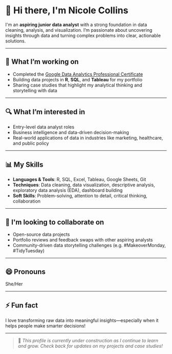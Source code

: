 # 👋 Hi there, I'm Nicole Collins

I'm an **aspiring junior data analyst** with a strong foundation in data cleaning, analysis, and visualization. I’m passionate about uncovering insights through data and turning complex problems into clear, actionable solutions.

---

## 🧠 What I’m working on
- Completed the [Google Data Analytics Professional Certificate](https://www.coursera.org/professional-certificates/google-data-analytics)
- Building data projects in **R**, **SQL**, and **Tableau** for my portfolio
- Sharing case studies that highlight my analytical thinking and storytelling with data

---

## 🔍 What I’m interested in
- Entry-level data analyst roles
- Business intelligence and data-driven decision-making
- Real-world applications of data in industries like marketing, healthcare, and public policy

---

## 📊 My Skills
- **Languages & Tools**: R, SQL, Excel, Tableau, Google Sheets, Git
- **Techniques**: Data cleaning, data visualization, descriptive analysis, exploratory data analysis (EDA), dashboard building
- **Soft Skills**: Problem-solving, attention to detail, critical thinking, collaboration

---

## 🤝 I'm looking to collaborate on
- Open-source data projects
- Portfolio reviews and feedback swaps with other aspiring analysts
- Community-driven data storytelling challenges (e.g. #MakeoverMonday, #TidyTuesday)

---

## 😄 Pronouns
She/Her

---

## ⚡ Fun fact
I love transforming raw data into meaningful insights—especially when it helps people make smarter decisions!

---

> 📝 *This profile is currently under construction as I continue to learn and grow. Check back for updates on my projects and case studies!*
